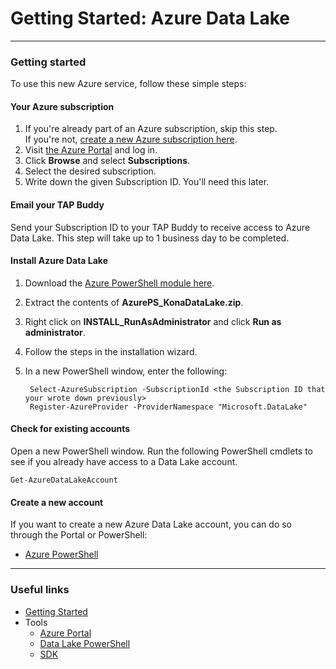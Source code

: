 # Getting Started: Azure Data Lake

------------

### Getting started

To use this new Azure service, follow these simple steps:

#### Your Azure subscription
1. If you're already part of an Azure subscription, skip this step.<br />If you're not, [create a new Azure subscription here](https://account.windowsazure.com/Subscriptions).
1. Visit [the Azure Portal](https://portal.azure.com) and log in.
1. Click **Browse** and select **Subscriptions**.
1. Select the desired subscription.
1. Write down the given Subscription ID. You'll need this later.
   
#### Email your TAP Buddy
Send your Subscription ID to your TAP Buddy to receive access to Azure Data Lake. This step will take up to 1 business day to be completed.

#### Install Azure Data Lake
1. Download the [Azure PowerShell module here](https://github.com/MicrosoftBigData/AzureDataLake/releases/download/PowerShellSDK/AzurePS_KonaDataLake.zip).

1. Extract the contents of **AzurePS_KonaDataLake.zip**.

1. Right click on **INSTALL_RunAsAdministrator** and click **Run as administrator**.

1. Follow the steps in the installation wizard.

1. In a new PowerShell window, enter the following:

        Select-AzureSubscription -SubscriptionId <the Subscription ID that your wrote down previously>
        Register-AzureProvider -ProviderNamespace "Microsoft.DataLake"
    
#### Check for existing accounts
Open a new PowerShell window. Run the following PowerShell cmdlets to see if you already have access to a Data Lake account.

    Get-AzureDataLakeAccount

#### Create a new account

If you want to create a new Azure Data Lake account, you can do so through the Portal or PowerShell:

* [Azure PowerShell](PowerShell/FirstSteps.md)


------------

### Useful links

* [Getting Started](GettingStarted.md)
* Tools
    * [Azure Portal](AzurePortal/FirstSteps.md)
    * [Data Lake PowerShell](PowerShell/FirstSteps.md)
    * [SDK](SDK/FirstSteps.md)
